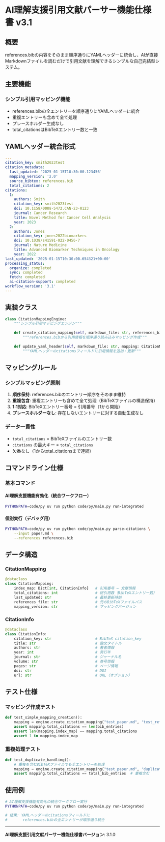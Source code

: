 # AI理解支援引用文献パーサー機能仕様書 v3.1

## 概要
references.bibの内容をそのまま順序通りにYAMLヘッダーに統合し、AIが直接Markdownファイルを読むだけで引用文献を理解できるシンプルな自己完結型システム。

## 主要機能

### シンプル引用マッピング機能
- references.bibの全エントリーを順序通りにYAMLヘッダーに統合
- 重複エントリーも含めて全て処理
- プレースホルダー生成なし
- total_citationsはBibTeXエントリー数と一致

## YAMLヘッダー統合形式

```yaml
---
citation_key: smith2023test
citation_metadata:
  last_updated: '2025-01-15T10:30:00.123456'
  mapping_version: '2.0'
  source_bibtex: references.bib
  total_citations: 2
citations:
  1:
    authors: Smith
    citation_key: smith2023test
    doi: 10.1158/0008-5472.CAN-23-0123
    journal: Cancer Research
    title: Novel Method for Cancer Cell Analysis
    year: 2023
  2:
    authors: Jones
    citation_key: jones2022biomarkers
    doi: 10.1038/s41591-022-0456-7
    journal: Nature Medicine
    title: Advanced Biomarker Techniques in Oncology
    year: 2022
last_updated: '2025-01-15T10:30:00.654321+00:00'
processing_status:
  organize: completed
  sync: completed
  fetch: completed
  ai-citation-support: completed
workflow_version: '3.1'
---
```

## 実装クラス

```python
class CitationMappingEngine:
    """シンプル引用マッピングエンジン"""
    
    def create_citation_mapping(self, markdown_file: str, references_bib: str = None) -> CitationMapping:
        """references.bibから引用情報を順序通り読み込みマッピング作成"""
        
    def update_yaml_header(self, markdown_file: str, mapping: CitationMapping) -> bool:
        """YAMLヘッダーのcitationsフィールドに引用情報を追加・更新"""
```

## マッピングルール

### シンプルマッピング原則
1. **順序保持**: references.bibのエントリー順序をそのまま維持
2. **重複包含**: 重複エントリーも含めて全て処理（BibTeXファイルの構造保持）
3. **1:1対応**: BibTeXエントリー番号 = 引用番号（1から開始）
4. **プレースホルダーなし**: 存在しないエントリーに対する自動生成なし

### データ一貫性
- `total_citations` = BibTeXファイルのエントリー数
- `citations` の最大キー = `total_citations`
- 欠番なし（1からtotal_citationsまで連続）

## コマンドライン仕様

### 基本コマンド

#### AI理解支援機能有効化（統合ワークフロー）
```bash
PYTHONPATH=code/py uv run python code/py/main.py run-integrated
```

#### 個別実行（デバッグ用）
```bash
PYTHONPATH=code/py uv run python code/py/main.py parse-citations \
    --input paper.md \
    --references references.bib
```

## データ構造

### CitationMapping
```python
@dataclass
class CitationMapping:
    index_map: Dict[int, CitationInfo]   # 引用番号 → 文献情報
    total_citations: int                 # 総引用数（BibTeXエントリー数）
    last_updated: str                    # 最終更新時刻
    references_file: str                 # 元のBibTeXファイルパス
    mapping_version: str                 # マッピングバージョン
```

### CitationInfo
```python
@dataclass  
class CitationInfo:
    citation_key: str                    # BibTeX citation_key
    title: str                           # 論文タイトル
    authors: str                         # 著者情報
    year: int                            # 発行年
    journal: str                         # ジャーナル名
    volume: str                          # 巻号情報
    pages: str                           # ページ情報
    doi: str                             # DOI
    url: str                             # URL（オプション）
```

## テスト仕様

### マッピング作成テスト
```python
def test_simple_mapping_creation():
    mapping = engine.create_citation_mapping("test_paper.md", "test_references.bib")
    assert mapping.total_citations == len(bib_entries)
    assert len(mapping.index_map) == mapping.total_citations
    assert 1 in mapping.index_map
```

### 重複処理テスト
```python
def test_duplicate_handling():
    # 重複を含むBibTeXファイルでも全エントリーを処理
    mapping = engine.create_citation_mapping("test_paper.md", "duplicates.bib")
    assert mapping.total_citations == total_bib_entries  # 重複含む
```

## 使用例

```bash
# AI理解支援機能有効化の統合ワークフロー実行
PYTHONPATH=code/py uv run python code/py/main.py run-integrated

# 結果: YAMLヘッダーのcitationsフィールドに
#       references.bibの全エントリーが順序通り統合
```

---

**AI理解支援引用文献パーサー機能仕様書バージョン**: 3.1.0
